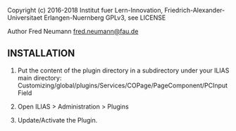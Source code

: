
Copyright (c) 2016-2018 Institut fuer Lern-Innovation, Friedrich-Alexander-Universitaet Erlangen-Nuernberg
GPLv3, see LICENSE

Author Fred Neumann <fred.neumann@fau.de>


INSTALLATION
------------

1. Put the content of the plugin directory in a subdirectory under your ILIAS main directory:
Customizing/global/plugins/Services/COPage/PageComponent/PCInputField

2. Open ILIAS > Administration > Plugins

3. Update/Activate the Plugin.
